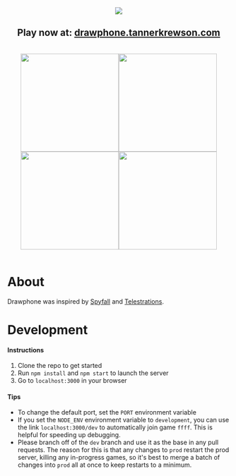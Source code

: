 <div align="center">
  <img src="http://i.imgur.com/detQDdM.png"/>
  <br>
  <h2>
    Play now at: <a href="http://drawphone.tannerkrewson.com/">drawphone.tannerkrewson.com</a>
  </h2>
  <br>
  <img src="https://i.imgur.com/RA5HwjB.png" width="222"/><img src="https://i.imgur.com/JgFvlRb.png" width="222"/><img src="https://i.imgur.com/nVdQccl.png" width="222"/><img src="https://i.imgur.com/VlfnAvL.png" width="222"/>
</div>
<br>

# About
Drawphone was inspired by [Spyfall](https://github.com/evanbrumley/spyfall) and [Telestrations](http://telestrations.com/).

# Development
#### Instructions
1. Clone the repo to get started
2. Run `npm install` and `npm start` to launch the server
3. Go to `localhost:3000` in your browser

#### Tips
* To change the default port, set the `PORT` environment variable
* If you set the `NODE_ENV` environment variable to `development`, you can use the link `localhost:3000/dev` to automatically join game `ffff`. This is helpful for speeding up debugging.
* Please branch off of the `dev` branch and use it as the base in any pull requests. The reason for this is that any changes to `prod` restart the prod server, killing any in-progress games, so it's best to merge a batch of changes into `prod` all at once to keep restarts to a minimum.
